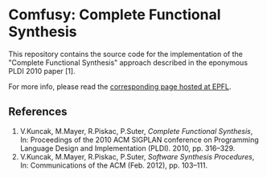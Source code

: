 Comfusy: Complete Functional Synthesis
======================================

This repository contains the source code for the implementation of the "Complete Functional Synthesis" approach described in the eponymous PLDI 2010 paper [1].

For more info, please read the [corresponding page hosted at EPFL](http://lara.epfl.ch/w/comfusy).

References
----------

  1. V.Kuncak, M.Mayer, R.Piskac, P.Suter, *Complete Functional Synthesis*, In: Proceedings of the 2010 ACM SIGPLAN conference on Programming Language
Design and Implementation (PLDI). 2010, pp. 316–329.
  2. V.Kuncak, M.Mayer, R.Piskac, P.Suter, *Software Synthesis Procedures*, In: Communications of the ACM (Feb. 2012), pp. 103–111.
